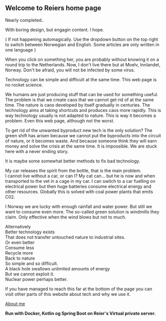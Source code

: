 ## Welcome to Reiers home page

Nearly completed..

With boring design, but engagin content. I hope.

( If not happening automagically.
Use the dropdown button on the top right to switch between Norwegian and English.
Some articles are only written in one language )

When you click on something her, 
you are probably without knowing it on a round trip to the Netherlands.
Now, I don't live there but at Moelv, Innlandet, Norway.
Don't be afraid, you will not be infected by some virus.  

Technology can be simple and difficult at the same time.
This web page is no rocket science.

We humans are just producing stuff that can be used for something useful.
The problem is that we create caos that we cannot get rid of at the same time.
The nature is caos developed by itself gradually in centuries.
The technology aims at taking shortcuts and produces caos more rapidly.
This is way technology usually is not adapted to nature.
This is way it becomes a problem.
Even this web page, although not the worst.

To get rid of the unwanted byproduct new tech is the only solution?
The green shift has arisen because we cannot put the byproducts
into the circuit of nature, or it becomes waste.
And because someone think they will earn money and solve the crisis at the 
same time. It is impossible. We are stuck here with a never ending story.

It is maybe some somewhat better methods to fix bad technology.

My car releases the spirit from the bottle, that is the main problem.  
I cannot live without a car, or can I? My cat can...
but he is now and when transported to the vet in a cage in my car. 
I can switch to a car fuelling on electrical power
but then huge batteries consume electrical energy and other resources.
Globally this is solved with coal power plants that emits C02.  

I Norway we are lucky with enough rainfall and water power.
But still we want to consume even more.
The so-called green solution is windmills they claim.
Only effective when the wind blows but not to much.

Alternatively  
Better technology exists  
That does not transfer untouched nature to industrial sites.  
Or even better  
Consume less  
Recycle more  
Back to nature  
So simple and so difficult.  
A black hole swallows unlimited amounts of energy  
But we cannot exploit it.  
Nuclear power perhaps better.  

If you have managed to reach this far at the bottom of the page
you can visit other parts of this website about tech and why we use it.

[About me](about/reier_en.md)

**Run with Docker, Kotlin og Spring Boot on Reier's Virtual private server.**
